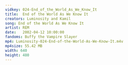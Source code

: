 ```yaml
---
vidkey: 024-End_of_the_World_As_We_Know_It
title:  End of the World As We Know It
creators: Luminosity and Kamil
song: End of the World As We Know It
artist: REM
date:   2002-04-12 10:00:00
fandoms: Buffy the Vampire Slayer
mp4: Luminosity-024-End-of-the-World-As-We-Know-It.m4v
mp4size: 55.42 MB
width: 640
height: 480
---
```



  